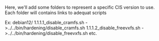 Here, we'll add some folders to represent a specific CIS version to use.
Each folder will contains links to adequat scripts

Ex:
debian12/
        1.1.1.1_disable_cramfs.sh ->../../bin/hardening/disable_cramfs.sh
        1.1.1.2_disable_freevxfs.sh ->../../bin/hardening/disable_freevxfs.sh
        etc.

